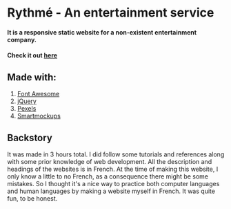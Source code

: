 # Rythmé - An entertainment service

#### It is a responsive static website for a non-existent entertainment company.
#### Check it out [here](https://itsbaldeep.github.io/rythme/)

## Made with:

1. [Font Awesome](https://fontawesome.com/)
2. [jQuery](https://jquery.com/)
3. [Pexels](https://www.pexels.com/)
4. [Smartmockups](https://smartmockups.com/)

## Backstory

It was made in 3 hours total. I did follow some tutorials and references along with some prior knowledge of web development. All the description and headings of the websites is in French. At the time of making this website, I only know a little to no French, as a consequence there might be some mistakes. So I thought it's a nice way to practice both computer languages and human languages by making a website myself in French. It was quite fun, to be honest.

